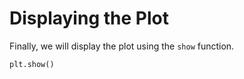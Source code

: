 # Displaying the Plot

Finally, we will display the plot using the `show` function.

```python
plt.show()
```
